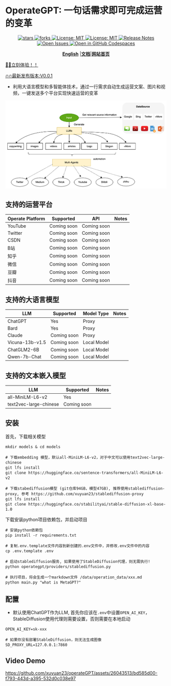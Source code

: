 # OperateGPT: 一句话需求即可完成运营的变革
<div align="center">
  <p>
    <a href="https://github.com/xuyuan23/operateGPT">
        <img alt="stars" src="https://img.shields.io/github/stars/xuyuan23/operategpt?style=social" />
    </a>
    <a href="https://github.com/xuyuan23/operateGPT">
        <img alt="forks" src="https://img.shields.io/github/forks/xuyuan23/operategpt?style=social" />
    </a>
    <a href="https://opensource.org/licenses/MIT">
      <img alt="License: MIT" src="https://img.shields.io/badge/License-MIT-yellow.svg" />
    </a>
    <a href="https://opensource.org/licenses/MIT">
      <img alt="License: MIT" src="https://img.shields.io/badge/License-MIT-yellow.svg" />
    </a>
     <a href="https://github.com/xuyuan23/operateGPT/releases">
      <img alt="Release Notes" src="https://img.shields.io/github/release/xuyuan23/operateGPT" />
    </a>
    <a href="https://github.com/xuyuan23/operateGPT/issues">
      <img alt="Open Issues" src="https://img.shields.io/github/issues-raw/xuyuan23/operateGPT" />
    </a>
    <a href="https://codespaces.new/xuyuan23/operateGPT">
      <img alt="Open in GitHub Codespaces" src="https://github.com/codespaces/badge.svg" />
    </a>
  </p>

[**English**](../README.md) |[**文档**](http://operategpt.cn/web/#/602177878/152973408)|[**网站首页**](http://operategpt.cn/)
</div>

<a href="http://dev.operategpt.cn">🚀🚀立刻体验！！</a>

[🔥🔥最新发布版本:V0.0.1](./docs/operategpt_release_doc.md)

- 利用大语言模型和多智能体技术，通过一行需求自动生成运营文案、图片和视频，一键发送多个平台实现快速运营的变革

![OperateGPT Process](../assets/operateGPT_process.png)


## 支持的运营平台

| Operate Platform | Supported   | API           | Notes |
|------------------|-------------|---------------|-------|
| YouTube          | Coming soon | Coming soon   |       |
| Twitter          | Coming soon | Coming soon   |       |
| CSDN             | Coming soon | Coming soon   |       |
| B站               | Coming soon | Coming soon   |       |
| 知乎               | Coming soon | Coming soon   |       |
| 微信               | Coming soon | Coming soon   |       |
| 豆瓣               | Coming soon | Coming soon   |       |
| 抖音               | Coming soon | Coming soon   |       |

## 支持的大语言模型

| LLM             | Supported    | Model Type   | Notes |
|-----------------|--------------|--------------|-------|
| ChatGPT         | Yes          | Proxy        |       |
| Bard            | Yes          | Proxy        |       |
| Claude          | Coming soon  | Proxy        |       |
| Vicuna-13b-v1.5 | Coming soon  | Local Model  |       |
| ChatGLM2-6B     | Coming soon  | Local Model  |       |
| Qwen-7b-Chat    | Coming soon  | Local Model  |       |

## 支持的文本嵌入模型

| LLM                      | Supported    | Notes |
|--------------------------|--------------|-------|
| all-MiniLM-L6-v2         | Yes          |       |
| text2vec-large-chinese   | Coming soon  |       |


## 安装

首先，下载相关模型
```commandline
mkdir models & cd models

# 下载embedding 模型，默认all-MiniLM-L6-v2，对于中文可以使用text2vec-large-chinese
git lfs install 
git clone https://huggingface.co/sentence-transformers/all-MiniLM-L6-v2

# 下载stabediffusion模型 (git仓库94GB，模型47GB), 推荐使用stablediffusion-proxy, 参考 https://github.com/xuyuan23/stablediffusion-proxy
git lfs install 
git clone https://huggingface.co/stabilityai/stable-diffusion-xl-base-1.0
```

下载安装python项目依赖包，并启动项目

``` commandline
# 安装python依赖包
pip install -r requirements.txt

# 复制.env.template文件内容到新创建的.env文件中，并修改.env文件中的内容
cp .env.template .env 

# 启动stablediffusion服务, 如果使用了StableDiffusion代理，则无需执行!
python operategpt/providers/stablediffusion.py

# 执行项目，将会生成一个markdown文件 /data/operation_data/xxx.md
python main.py "what is MetaGPT?"
```

## 配置
- 默认使用ChatGPT作为LLM, 首先你应该在`.env`中设置`OPEN_AI_KEY`， StableDiffusion使用代理则需要设置，否则需要在本地启动

```properties
OPEN_AI_KEY=sk-xxx

# 如果你没有部署StableDiffusion，则无法生成图像
SD_PROXY_URL=127.0.0.1:7860
```

## Video Demo

https://github.com/xuyuan23/operateGPT/assets/26043513/bd585d00-f793-443d-a395-532d0c038e97